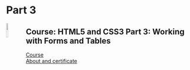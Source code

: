 # Part 3

<img align="left" width="10%" src='https://github.com/alura-dive-enock/certificates/blob/main/Courses/Front_End/HTML_and_CSS/HTML5_and_CSS3_Part_3_Working_with_Forms_and_Tables/assets/icon_alura_HTML5%20e%20CSS3%20parte%203:%20trabalhando%20com%20formul%C3%A1rios%20e%20tabelas.png?raw=true' />

## Course: HTML5 and CSS3 Part 3: Working with Forms and Tables

[Course](https://cursos.alura.com.br/course/html5-css3-formularios-tabelas)
<br/>
[About and certificate](https://github.com/alura-dive-enock/certificates/tree/main/Courses/Front_End/HTML_and_CSS/HTML5_and_CSS3_Part_3_Working_with_Forms_and_Tables)